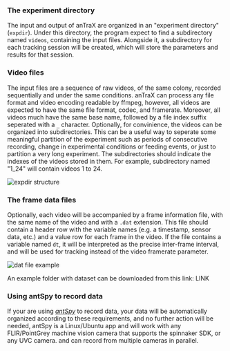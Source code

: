 ### The experiment directory

The input and output of anTraX are organized in an  "experiment directory" (`expdir`). Under this directory, the program expect to find a subdirectory named `videos`, containing the input files. Alongside it, a subdirectory for each tracking session will be created, which will store the parameters and results for that session.

### Video files

The input files are a sequence of raw videos, of the same colony, recorded sequentially and under the same conditions. anTraX can process any file format and video encoding readable by ffmpeg, however, all videos are expected to have the same file format, codec, and framerate. Moreover, all videos much have the same base name, followed by a file index suffix seperated with a `_` character. 
Optionally, for convinience, the videos can be organized into subdirectories. This can be a useful way to seperate  some meaningful partition of the experiment such as periods of consecutive recording, change in experimental conditions or feeding events, or just to partition a very long experiment.  The subdirectories should indicate the indexes of the videos stored in them. For example, subdirectory named "1_24" will contain videos 1 to 24.

![expdir structure](/images/expdir_structure.png "structure of the experimental directory")

### The frame data files

Optionally, each video will be accompanied by a frame information file, with the same name of the video and with a `.dat` extension. This file should contain a header row with the variable names (e.g. a timestamp, sensor data, etc.) and a value row for each frame in the video. If the file contains a variable named `dt`, it will be interpreted as the precise inter-frame interval, and will be used for tracking instead of the video framerate parameter.

![dat file example](/images/dat_file_example.png)

An example folder with dataset can be downloaded from this link: LINK

### Using antSpy to record data

If your are using [*antSpy*](https://github.com/Social-Evolution-and-Behavior/antSpy/)  to record data, your data will be automatically organized according to these requirements, and no further action will be needed, antSpy is a Linux/Ubuntu app and will work with any  FLIR/PointGrey machine vision camera that supports the spinnaker SDK, or any UVC camera. and can record from multiple cameras in parallel.  




